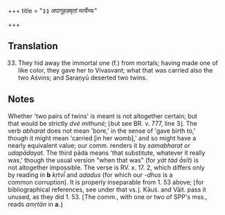 +++
title = "३३ अपागूहन्नमृतां मर्त्येभ्यः"

+++
## Translation
33. They hid away the immortal one (f.) from mortals; having made one of  
like color, they gave her to Vivasvant; what that was carried also the  
two Aśvins; and Saraṇyū deserted two twins.

## Notes
Whether 'two pairs of twins' is meant is not altogether certain; but  
that would be strictly *dvé mithuné;* ⌊but see BR. v. 777, line 3⌋. The  
verb *abharat* does not mean 'bore,' in the sense of 'gave birth to,'  
though it might mean 'carried \[in her womb\],' and so might have a  
nearly equivalent value; our comm. renders it by *samabharat* or  
*udapādayat*. The third pāda means 'that substitute, whatever it really  
was,' though the usual version "when that was" (for *yát tád ā́sīt*) is  
not altogether impossible. The verse is RV. x. 17. 2, which differs only  
by reading in **b** *kṛtvī́* and *adadus* (for which our *-dhus* is a  
common corruption). It is properly inseparable from 1. 53 above; ⌊for  
bibliographical references, see under that vs.⌋. Kāuś. and Vāit. pass it  
unused, as they did 1. 53. ⌊The comm., with one or two of SPP's mss.,  
reads *amṛtān* in **a**.⌋
